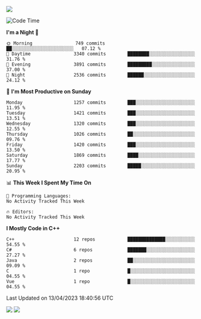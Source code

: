 ![](https://komarev.com/ghpvc/?username=lilpidgey&color=red)
<!--START_SECTION:waka-->
![Code Time](http://img.shields.io/badge/Code%20Time-1%2C491%20hrs%2018%20mins-blue)

**I'm a Night 🦉** 

```text
🌞 Morning                749 commits         ██░░░░░░░░░░░░░░░░░░░░░░░   07.12 % 
🌆 Daytime                3340 commits        ████████░░░░░░░░░░░░░░░░░   31.76 % 
🌃 Evening                3891 commits        █████████░░░░░░░░░░░░░░░░   37.00 % 
🌙 Night                  2536 commits        ██████░░░░░░░░░░░░░░░░░░░   24.12 % 
```
📅 **I'm Most Productive on Sunday** 

```text
Monday                   1257 commits        ███░░░░░░░░░░░░░░░░░░░░░░   11.95 % 
Tuesday                  1421 commits        ███░░░░░░░░░░░░░░░░░░░░░░   13.51 % 
Wednesday                1320 commits        ███░░░░░░░░░░░░░░░░░░░░░░   12.55 % 
Thursday                 1026 commits        ██░░░░░░░░░░░░░░░░░░░░░░░   09.76 % 
Friday                   1420 commits        ███░░░░░░░░░░░░░░░░░░░░░░   13.50 % 
Saturday                 1869 commits        ████░░░░░░░░░░░░░░░░░░░░░   17.77 % 
Sunday                   2203 commits        █████░░░░░░░░░░░░░░░░░░░░   20.95 % 
```


📊 **This Week I Spent My Time On** 

```text
💬 Programming Languages: 
No Activity Tracked This Week

🔥 Editors: 
No Activity Tracked This Week
```

**I Mostly Code in C++** 

```text
C++                      12 repos            ██████████████░░░░░░░░░░░   54.55 % 
C#                       6 repos             ███████░░░░░░░░░░░░░░░░░░   27.27 % 
Java                     2 repos             ██░░░░░░░░░░░░░░░░░░░░░░░   09.09 % 
C                        1 repo              █░░░░░░░░░░░░░░░░░░░░░░░░   04.55 % 
Vue                      1 repo              █░░░░░░░░░░░░░░░░░░░░░░░░   04.55 % 
```




 Last Updated on 13/04/2023 18:40:56 UTC
<!--END_SECTION:waka-->
![](https://hit.yhype.me/github/profile?user_id=42968544)
![](https://komarev.com/ghpvc/?lilpidgey)

